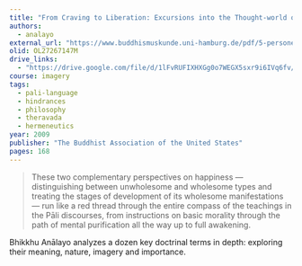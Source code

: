 ```yaml
---
title: "From Craving to Liberation: Excursions into the Thought-world of the Pāli Discourses Volume 1"
authors:
  - analayo
external_url: "https://www.buddhismuskunde.uni-hamburg.de/pdf/5-personen/analayo/from-craving.pdf"
olid: OL27267147M
drive_links:
  - "https://drive.google.com/file/d/1lFvRUFIXHXGg0o7WEGX5sxr9i6IVq6fv/view?usp=drivesdk"
course: imagery
tags:
  - pali-language
  - hindrances
  - philosophy
  - theravada
  - hermeneutics
year: 2009
publisher: "The Buddhist Association of the United States"
pages: 168
---
```


> These two complementary perspectives on happiness — distinguishing between unwholesome and wholesome types and treating the stages of development of its wholesome manifestations — run like a red thread through the entire compass of the teachings in the Pāli discourses, from instructions on basic morality through the path of mental purification all the way up to full awakening.

Bhikkhu Anālayo analyzes a dozen key doctrinal terms in depth: exploring their meaning, nature, imagery and importance. 
